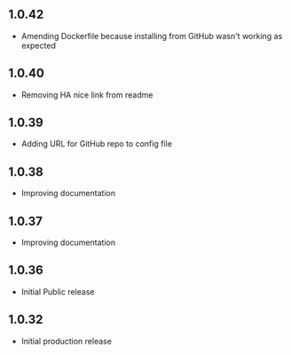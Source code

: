<!-- https://developers.home-assistant.io/docs/add-ons/presentation#keeping-a-changelog -->

## 1.0.42

- Amending Dockerfile because installing from GitHub wasn't working as expected

## 1.0.40

- Removing HA nice link from readme

## 1.0.39

- Adding URL for GitHub repo to config file

## 1.0.38

- Improving documentation

## 1.0.37

- Improving documentation

## 1.0.36

- Initial Public release

## 1.0.32

- Initial production release
